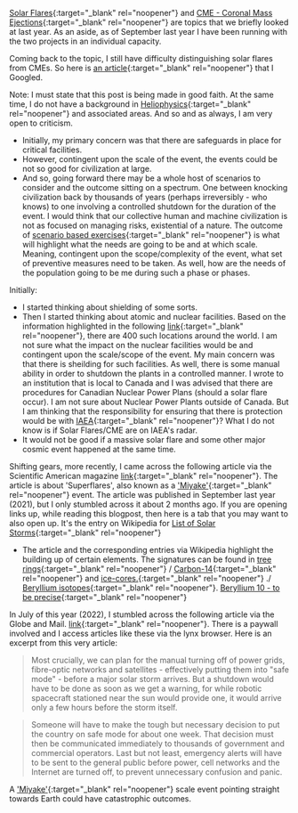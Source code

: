 [Solar Flares](https://en.wikipedia.org/wiki/Solar_flare){:target="_blank" rel="noopener"} and [CME - Coronal Mass Ejections](https://en.wikipedia.org/wiki/Coronal_mass_ejection){:target="_blank" rel="noopener"} are topics that we briefly looked at last year. As an aside, as of September last year I have been running with the two projects in an individual capacity.

Coming back to the topic, I still have difficulty distinguishing solar flares from CMEs. So here is [an article](https://phys.org/news/2014-09-difference-cmes-solar-flares.html){:target="_blank" rel="noopener"} that I Googled. 

Note: I must state that this post is being made in good faith. At the same time, I do not have a background in [Heliophysics](https://en.wikipedia.org/wiki/Heliophysics){:target="_blank" rel="noopener"} and associated areas. And so and as always, I am very open to criticism.

* Initially, my primary concern was that there are safeguards in place for critical facilities.
* However, contingent upon the scale of the event, the events could be not so good for civilization at large. 
* And so, going forward there may be a whole host of scenarios to consider and the outcome sitting on a spectrum. One between knocking civilization back by thousands of years (perhaps irreversibly - who knows) to one involving a controlled shutdown for the duration of the event. I would think that our collective human and machine civilization is not as focused on managing risks, existential of a nature. The outcome of [scenario based exercises](https://en.wikipedia.org/wiki/Scenario_planning){:target="_blank" rel="noopener"} is what will highlight what the needs are going to be and at which scale. Meaning, contingent upon the scope/complexity of the event, what set of preventive measures need to be taken. As well, how are the needs of the population going to be me during such a phase or phases.

Initially: 
* I started thinking about shielding of some sorts. 
* Then I started thinking about atomic and nuclear facilities. Based on the information highlighted in the following [link](https://world-nuclear.org/information-library/current-and-future-generation/plans-for-new-reactors-worldwide.aspx#:~:text=Today%20there%20are%20about%20440,10%25%20of%20the%20world%27s%20electricity.){:target="_blank" rel="noopener"}, there are 400 such locations around the world. I am not sure what the impact on the nuclear facilities would be and contingent upon the scale/scope of the event. My main concern was that there is sheilding for such facilities. As well, there is some manual ability in order to shutdown the plants in a controlled manner. I wrote to an institution that is local to Canada and I was advised that there are procedures for Canadian Nuclear Power Plans (should a solar flare occur). I am not sure about Nuclear Power Plants outside of Canada. But I am thinking that the responsibility for ensuring that there is protection would be with [IAEA](https://www.iaea.org/){:target="_blank" rel="noopener"}? What I do not know is if Solar Flares/CME are on IAEA's radar. 
* It would not be good if a massive solar flare and some other major cosmic event happened at the same time. 


Shifting gears, more recently, I came across the following article via the Scientific American magazine [link](https://www.scientificamerican.com/article/solar-superflares-rocked-earth-less-than-10-000-years-ago-and-could-strike-again/){:target="_blank" rel="noopener"}. The article is about 'Superflares', also known as a ['Miyake'](https://en.wikipedia.org/wiki/774%E2%80%93775_carbon-14_spike){:target="_blank" rel="noopener"} event. The article was published in September last year (2021), but I only stumbled across it about 2 months ago. If you are opening links up, while reading this blogpost, then here is a tab that you may want to also open up. It's the entry on Wikipedia for [List of Solar Storms](https://en.wikipedia.org/wiki/List_of_solar_storms){:target="_blank" rel="noopener"} 
* The article and the corresponding entries via Wikipedia highlight the building up of certain elements. The signatures can be found in [tree rings](https://en.wikipedia.org/wiki/Dendrochronology){:target="_blank" rel="noopener"} / [Carbon-14](https://en.wikipedia.org/wiki/Carbon-14){:target="_blank" rel="noopener"} and [ice-cores.](https://en.wikipedia.org/wiki/Ice_core){:target="_blank" rel="noopener"} ./ [Beryllium isotopes](https://en.wikipedia.org/wiki/Beryllium){:target="_blank" rel="noopener"}. [Beryllium 10 - to be precise](https://en.wikipedia.org/wiki/Beryllium-10){:target="_blank" rel="noopener"}   

In July of this year (2022), I stumbled across the following article via the Globe and Mail. [link](https://www.theglobeandmail.com/opinion/article-a-major-solar-storm-can-strike-earth-we-need-to-be-ready/){:target="_blank" rel="noopener"}. There is a paywall involved and I access articles like these via the lynx browser. Here is an excerpt from this very article: 
> Most crucially, we can plan for the manual turning off of power grids, fibre-optic networks and satellites - effectively putting
   them into "safe mode" - before a major solar storm arrives. But a shutdown would have to be done as soon as we get a warning, for
   while robotic spacecraft stationed near the sun would provide one, it would arrive only a few hours before the storm itself.

> Someone will have to make the tough but necessary decision to put the country on safe mode for about one week. That decision must
   then be communicated immediately to thousands of government and commercial operators. Last but not least, emergency alerts will have
   to be sent to the general public before power, cell networks and the Internet are turned off, to prevent unnecessary confusion and
   panic.  

A ['Miyake'](https://en.wikipedia.org/wiki/774%E2%80%93775_carbon-14_spike){:target="_blank" rel="noopener"} scale event pointing straight towards Earth could have catastrophic outcomes. 
